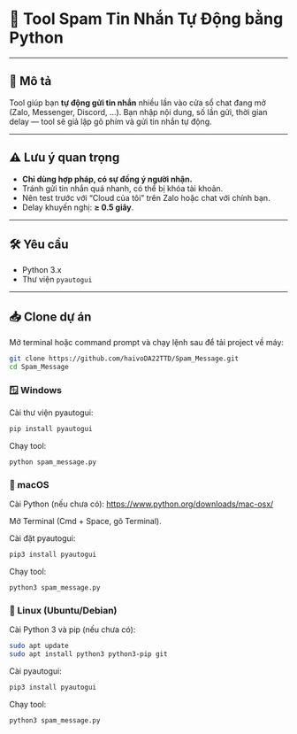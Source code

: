 # 🚀 Tool Spam Tin Nhắn Tự Động bằng Python

---

## 📄 Mô tả

Tool giúp bạn **tự động gửi tin nhắn** nhiều lần vào cửa sổ chat đang mở (Zalo, Messenger, Discord, ...). Bạn nhập nội dung, số lần gửi, thời gian delay — tool sẽ giả lập gõ phím và gửi tin nhắn tự động.

---

## ⚠️ Lưu ý quan trọng

- **Chỉ dùng hợp pháp, có sự đồng ý người nhận.**
- Tránh gửi tin nhắn quá nhanh, có thể bị khóa tài khoản.
- Nên test trước với “Cloud của tôi” trên Zalo hoặc chat với chính bạn.
- Delay khuyến nghị: **≥ 0.5 giây**.

---

## 🛠️ Yêu cầu

- Python 3.x
- Thư viện `pyautogui`

---


## 📥 Clone dự án

Mở terminal hoặc command prompt và chạy lệnh sau để tải project về máy:

```bash
git clone https://github.com/haivoDA22TTD/Spam_Message.git
cd Spam_Message
```
### 🪟 Windows

 Cài thư viện pyautogui:  
   ```bash
   pip install pyautogui
  ```
Chạy tool:

```bash
python spam_message.py
```
### 🍎 macOS

Cài Python (nếu chưa có):
https://www.python.org/downloads/mac-osx/

Mở Terminal (Cmd + Space, gõ Terminal).

Cài đặt pyautogui:
```bash
pip3 install pyautogui
```

Chạy tool:
```bash
python3 spam_message.py
```
### 🐧 Linux (Ubuntu/Debian)

Cài Python 3 và pip (nếu chưa có):
```bash
sudo apt update
sudo apt install python3 python3-pip git
```
Cài pyautogui:
```bash
pip3 install pyautogui
```

Chạy tool:
```bash
python3 spam_message.py
```
